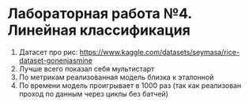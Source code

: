 # Лабораторная работа №4. Линейная классификация

1. Датасет про рис: https://www.kaggle.com/datasets/seymasa/rice-dataset-gonenjasmine
2. Лучше всего показал себя мультистарт
3. По метрикам реализованная модель близка к эталонной
4. По времени модель проигрывает в 1000 раз (так как реализован проход по данным через циклы без батчей)